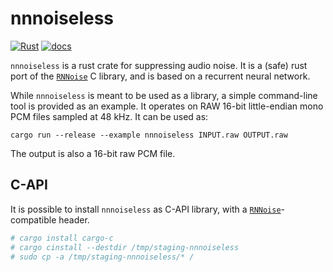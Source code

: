 # nnnoiseless
[![Rust](https://github.com/jneem/nnnoiseless/workflows/Rust/badge.svg)](https://github.com/jneem/nnnoiseless/actions?query=workflow%3ARust)
[![docs]( https://docs.rs/nnnoiseless/badge.svg)](https://docs.rs/nnnoiseless)

`nnnoiseless` is a rust crate for suppressing audio noise. It is a (safe) rust port of
the [`RNNoise`][1] C library, and is based on a recurrent
neural network.

While `nnnoiseless` is meant to be used as a library, a simple command-line
tool is provided as an example. It operates on RAW 16-bit little-endian mono
PCM files sampled at 48 kHz. It can be used as:

```
cargo run --release --example nnnoiseless INPUT.raw OUTPUT.raw
```

The output is also a 16-bit raw PCM file.

## C-API

It is possible to install `nnnoiseless` as C-API library, with a [`RNNoise`][1]-compatible header.

``` sh
# cargo install cargo-c
# cargo cinstall --destdir /tmp/staging-nnnoiseless
# sudo cp -a /tmp/staging-nnnoiseless/* /
```

[1]: https://github.com/xiph/rnnoise
